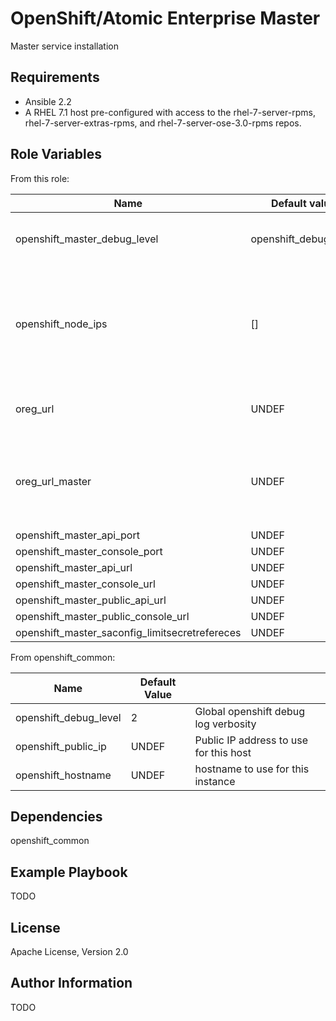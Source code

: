 OpenShift/Atomic Enterprise Master
==================================

Master service installation

Requirements
------------

* Ansible 2.2
* A RHEL 7.1 host pre-configured with access to the rhel-7-server-rpms,
rhel-7-server-extras-rpms, and rhel-7-server-ose-3.0-rpms repos.

Role Variables
--------------

From this role:

| Name                                             | Default value         |                                                                               |
|--------------------------------------------------|-----------------------|-------------------------------------------------------------------------------|
| openshift_master_debug_level                     | openshift_debug_level | Verbosity of the debug logs for master                                        |
| openshift_node_ips                               | []                    | List of the openshift node ip addresses to pre-register when master starts up |
| oreg_url                                         | UNDEF                 | Default docker registry to use                                                |
| oreg_url_master                                  | UNDEF                 | Default docker registry to use, specifically on the master                    |
| openshift_master_api_port                        | UNDEF                 |                                                                               |
| openshift_master_console_port                    | UNDEF                 |                                                                               |
| openshift_master_api_url                         | UNDEF                 |                                                                               |
| openshift_master_console_url                     | UNDEF                 |                                                                               |
| openshift_master_public_api_url                  | UNDEF                 |                                                                               |
| openshift_master_public_console_url              | UNDEF                 |                                                                               |
| openshift_master_saconfig_limitsecretrefereces   | UNDEF                 |                                                                               |

From openshift_common:

| Name                          | Default Value  |                                        |
|-------------------------------|----------------|----------------------------------------|
| openshift_debug_level         | 2              | Global openshift debug log verbosity   |
| openshift_public_ip           | UNDEF          | Public IP address to use for this host |
| openshift_hostname            | UNDEF          | hostname to use for this instance      |

Dependencies
------------

openshift_common

Example Playbook
----------------

TODO

License
-------

Apache License, Version 2.0

Author Information
------------------

TODO
